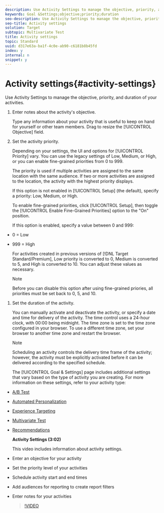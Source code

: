 ```yaml
---
description: Use Activity Settings to manage the objective, priority, and duration of your activities.
keywords: Goal &Settings;objective;priority;duration
seo-description: Use Activity Settings to manage the objective, priority, and duration of your activities.
seo-title: Activity settings
solution: Target
subtopic: Multivariate Test
title: Activity settings
topic: Standard
uuid: d317e63a-ba1f-4c0e-ab90-c6181b8b45fd
index: y
internal: n
snippet: y
---
```


# Activity settings{#activity-settings}

Use Activity Settings to manage the objective, priority, and duration of your activities.

1. Enter notes about the activity's objective.

   Type any information about your activity that is useful to keep on hand for yourself or other team members. Drag to resize the [!UICONTROL Objective] field. 
1. Set the activity priority.

   Depending on your settings, the UI and options for [!UICONTROL Priority] vary. You can use the legacy settings of Low, Medium, or High, or you can enable fine-grained priorities from 0 to 999.

   The priority is used if multiple activities are assigned to the same location with the same audience. If two or more activities are assigned to the location, the activity with the highest priority displays.

   If this option is not enabled in [!UICONTROL Setup] (the default), specify a priority: Low, Medium, or High.

   To enable fine-grained priorities, click [!UICONTROL Setup], then toggle the [!UICONTROL Enable Fine-Grained Priorities] option to the "On" position.

   If this option is enabled, specify a value between 0 and 999:

* 0 = Low 
* 999 = High

   For activities created in previous versions of [!DNL Target Standard/Premium], Low priority is converted to 0, Medium is converted to 5, and High is converted to 10. You can adjust these values as necessary.

   >[!NOTE]
   >
   >Before you can disable this option after using fine-grained priories, all priorities must be set back to 0, 5, and 10.

1. Set the duration of the activity.

   You can manually activate and deactivate the activity, or specify a date and time for delivery of the activity. The time control uses a 24-hour clock, with 00:00 being midnight. The time zone is set to the time zone configured in your browser. To use a different time zone, set your browser to another time zone and restart the browser.

   >[!NOTE]
   >
   >Scheduling an activity controls the delivery time frame of the activity; however, the activity must be explicitly activated before it can be delivered according to the specified schedule.

   The [!UICONTROL Goal & Settings] page includes additional settings that vary based on the type of activity you are creating. For more information on these settings, refer to your activity type:

* [A/B Test](../c-activities/t-test-ab/t-test-create-ab/r-ab-goals-and-settings.md#reference_B25389FD6F3A4989801E740364B089CC) 
* [Automated Personalization](../c-activities/t-automated-personalization/t-automated-personalization.md#task_8AAF837796D74CF893CA2F88BA1491C9) 
* [Experience Targeting](../c-activities/t-experience-target/t-xt-create/r-xt-goals-and-settings.md#reference_B25389FD6F3A4989801E740364B089CC) 
* [Multivariate Test](../c-activities/c-multivariate-testing/t-create-multivariate-test/r-goals-and-settings.md#reference_B25389FD6F3A4989801E740364B089CC) 
* [Recommendations](../c-recommendations/t-create-recs-activity/r-recs-activity-settings.md#reference_3FDA8388CEEC4159949151C1829E2FBB)

   **Activity Settings (3:02)**

   This video includes information about activity settings.

* Enter an objective for your activity 
* Set the priority level of your activities 
* Schedule activity start and end times 
* Add audiences for reporting to create report filters 
* Enter notes for your activities

   >[!VIDEO](https://vimeo.com/6XNEM8tUADo) 
